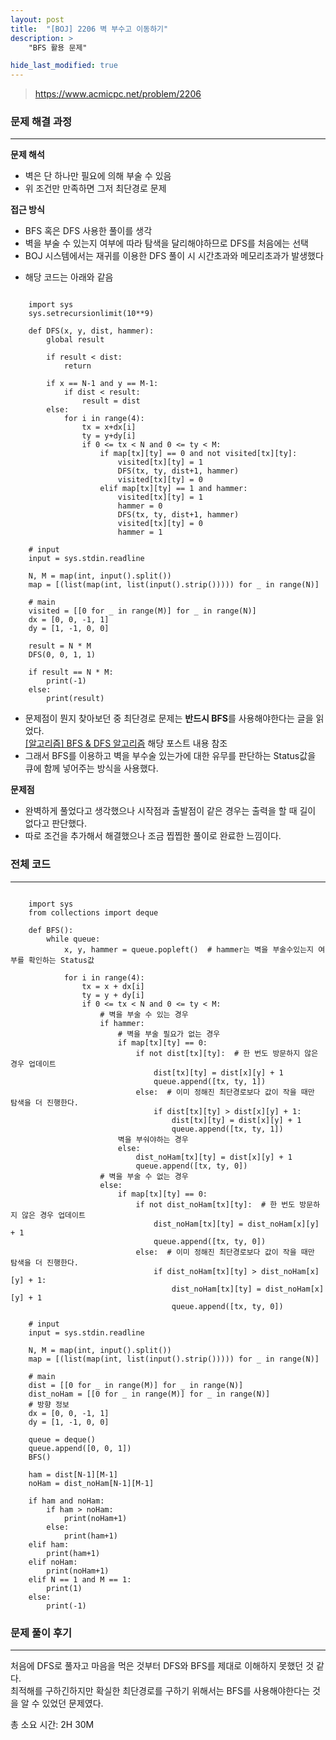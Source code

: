 ```yaml
---
layout: post
title:  "[BOJ] 2206 벽 부수고 이동하기"
description: >
    "BFS 활용 문제"

hide_last_modified: true
---
```

> <https://www.acmicpc.net/problem/2206>


### 문제 해결 과정
***
**문제 해석**
- 벽은 단 하나만 필요에 의해 부술 수 있음
- 위 조건만 만족하면 그저 최단경로 문제

**접근 방식**
- BFS 혹은 DFS 사용한 풀이를 생각
- 벽을 부술 수 있는지 여부에 따라 탐색을 달리해야하므로 DFS를 처음에는 선택
- BOJ 시스템에서는 재귀를 이용한 DFS 풀이 시 시간초과와 메모리초과가 발생했다

+ 해당 코드는 아래와 같음

```
    
    import sys
    sys.setrecursionlimit(10**9)
    
    def DFS(x, y, dist, hammer):
        global result
    
        if result < dist:
            return
    
        if x == N-1 and y == M-1:
            if dist < result:
                result = dist
        else:
            for i in range(4):
                tx = x+dx[i]
                ty = y+dy[i]
                if 0 <= tx < N and 0 <= ty < M:
                    if map[tx][ty] == 0 and not visited[tx][ty]:
                        visited[tx][ty] = 1
                        DFS(tx, ty, dist+1, hammer)
                        visited[tx][ty] = 0
                    elif map[tx][ty] == 1 and hammer:
                        visited[tx][ty] = 1
                        hammer = 0
                        DFS(tx, ty, dist+1, hammer)
                        visited[tx][ty] = 0
                        hammer = 1
    
    # input
    input = sys.stdin.readline
    
    N, M = map(int, input().split())
    map = [(list(map(int, list(input().strip())))) for _ in range(N)]
    
    # main
    visited = [[0 for _ in range(M)] for _ in range(N)]
    dx = [0, 0, -1, 1]
    dy = [1, -1, 0, 0]
    
    result = N * M
    DFS(0, 0, 1, 1)
    
    if result == N * M:
        print(-1)
    else:
        print(result)

```

- 문제점이 뭔지 찾아보던 중 최단경로 문제는 **반드시 BFS**를 사용해야한다는 글을 읽었다.   
[[알고리즘] BFS & DFS 알고리즘](https://hunnibs.github.io/categories/study/2023-04-25-algorithmStudy-dfsbfs/) 해당 포스트 내용 참조
- 그래서 BFS를 이용하고 벽을 부수술 있는가에 대한 유무를 판단하는 Status값을 큐에 함께 넣어주는 방식을 사용했다.

**문제점**
- 완벽하게 풀었다고 생각했으나 시작점과 출발점이 같은 경우는 출력을 할 때 길이 없다고 판단했다.
- 따로 조건을 추가해서 해결했으나 조금 찝찝한 풀이로 완료한 느낌이다.

### 전체 코드
***

```
    
    import sys
    from collections import deque
    
    def BFS():
        while queue:
            x, y, hammer = queue.popleft()  # hammer는 벽을 부술수있는지 여부를 확인하는 Status값
    
            for i in range(4):
                tx = x + dx[i]
                ty = y + dy[i]
                if 0 <= tx < N and 0 <= ty < M:
                    # 벽을 부술 수 있는 경우
                    if hammer:
                        # 벽을 부술 필요가 없는 경우
                        if map[tx][ty] == 0:
                            if not dist[tx][ty]:  # 한 번도 방문하지 않은 경우 업데이트
                                dist[tx][ty] = dist[x][y] + 1
                                queue.append([tx, ty, 1])
                            else:  # 이미 정해진 최단경로보다 값이 작을 때만 탐색을 더 진행한다.
                                if dist[tx][ty] > dist[x][y] + 1:
                                    dist[tx][ty] = dist[x][y] + 1
                                    queue.append([tx, ty, 1])
                        벽을 부숴야하는 경우
                        else:
                            dist_noHam[tx][ty] = dist[x][y] + 1
                            queue.append([tx, ty, 0])
                    # 벽을 부술 수 없는 경우
                    else:
                        if map[tx][ty] == 0:
                            if not dist_noHam[tx][ty]:  # 한 번도 방문하지 않은 경우 업데이트
                                dist_noHam[tx][ty] = dist_noHam[x][y] + 1
                                queue.append([tx, ty, 0])
                            else:  # 이미 정해진 최단경로보다 값이 작을 때만 탐색을 더 진행한다.
                                if dist_noHam[tx][ty] > dist_noHam[x][y] + 1:
                                    dist_noHam[tx][ty] = dist_noHam[x][y] + 1
                                    queue.append([tx, ty, 0])
    
    # input
    input = sys.stdin.readline
    
    N, M = map(int, input().split())
    map = [(list(map(int, list(input().strip())))) for _ in range(N)]
    
    # main
    dist = [[0 for _ in range(M)] for _ in range(N)]
    dist_noHam = [[0 for _ in range(M)] for _ in range(N)]
    # 방향 정보
    dx = [0, 0, -1, 1]
    dy = [1, -1, 0, 0]
    
    queue = deque()
    queue.append([0, 0, 1])
    BFS()
    
    ham = dist[N-1][M-1]
    noHam = dist_noHam[N-1][M-1]
    
    if ham and noHam:
        if ham > noHam:
            print(noHam+1)
        else:
            print(ham+1)
    elif ham:
        print(ham+1)
    elif noHam:
        print(noHam+1)
    elif N == 1 and M == 1:
        print(1)
    else:
        print(-1)

```

### 문제 풀이 후기
***
처음에 DFS로 풀자고 마음을 먹은 것부터 DFS와 BFS를 제대로 이해하지 못했던 것 같다.   
최적해를 구하긴하지만 확실한 최단경로를 구하기 위해서는 BFS를 사용해야한다는 것을 알 수 있었던 문제였다.   

총 소요 시간: 2H 30M